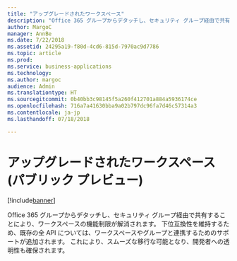 ```yaml
---
title: "アップグレードされたワークスペース"
description: "Office 365 グループからデタッチし、セキュリティ グループ経由で共有することにより、ワークスペースの機能制限が解消されます。"
author: MargoC
manager: AnnBe
ms.date: 7/22/2018
ms.assetid: 24295a19-f80d-4cd6-815d-7970ac9d7786
ms.topic: article
ms.prod: 
ms.service: business-applications
ms.technology: 
ms.author: margoc
audience: Admin
ms.translationtype: HT
ms.sourcegitcommit: 0b40bb3c98145f5a260f412701a884a5936174ce
ms.openlocfilehash: 716a7a41630bba9a02b797dc96fa7d46c57314a3
ms.contentlocale: ja-jp
ms.lasthandoff: 07/18/2018

---
```

# <a name="upgraded-workspaces-public-preview"></a>アップグレードされたワークスペース (パブリック プレビュー)

[!include[banner](../../../includes/banner.md)]

Office 365 グループからデタッチし、セキュリティ グループ経由で共有することにより、ワークスペースの機能制限が解消されます。 下位互換性を維持するため、既存の全 API については、ワークスペースやグループと連携するためのサポートが追加されます。 これにより、スムーズな移行な可能となり、開発者への透明性も確保されます。

